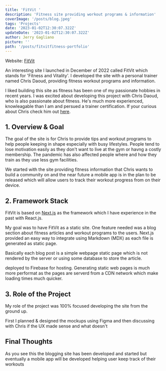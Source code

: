 ```yaml
---
title: 'FitVit '
description: 'Fitness site providing workout programs & information'
coverImage: '/posts/blog.jpeg'
tags: 'Projects'
date: '2023-01-02T12:30:07.322Z'
updateDate: '2023-01-02T12:30:07.322Z'
author: Jerry Gagliano
picture: ''
path: '/posts/fitvitfitness-portfolio'
---
```


Website: [FitVit](https://fitvitfitness.com/)

An interesting site I launched in December of 2022 called FitVit which stands for 'Fitness and Vitality'. I developed the site with a personal trainer named Chris Daoud, providing fitness workout programs and information.

I liked building this site as fitness has been one of my passionate hobbies in recent years. I was excited about developing this project with Chris Daoud, who is also passionate about fitness. He's much more experienced, knowleagable than I am and persued a trainer certification. If your curious about Chris check him out [here](https://fitvitfitness.com/about/).

## 1. Overview & Goal

The goal of the site is for Chris to provide tips and workout programs to help people keeping in shape especially with busy lifestyles. People tend to lose motivation easily as they don't want to live at the gym or havng a costly membership. The pandemic has also affected people where and how they train as they use less gym facilities.

We started with the site  providing fitness information that Chris wants to build a community on and the near future a mobile app is in the plan to be released which will allow users to track their workout progress from on their device.

## 2. Framework Stack

FitVit is based on [Next.js](https://nextjs.org/) as the framework which I have experience in the past with React.js.

My goal was to have FitVit as a static site. One feature needed was a blog section about fitness articles and workout programs to the users. Next.js provided an easy way to integrate using Markdown (MDX) as each file is generated as static page.

Basically each blog post is a simple webpage static page which is not rendered by the server or using some database to store the article.

 deployed to Firebase for hosting. Generating static web pages is much more performat as the pages are serverd from a CDN network which make loading times much quicker.

## 3. Role of the Project

My role of the project was 100% focused developing the site from the ground up.

First I planned & designed the mockups using Figma and then discussing with Chris if the UX made sense and what doesn't

## Final Thoughts

As you see this the blogging site has been developed and started but eventually a mobile app will be developed helping user keep track of their workouts